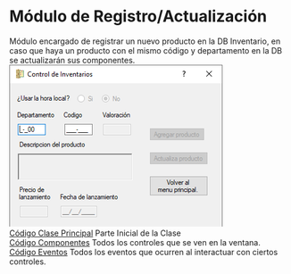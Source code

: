 # Módulo de Registro/Actualización
Módulo encargado de registrar un nuevo producto en la DB Inventario, en caso que haya un producto con el mismo código y departamento en la DB
se actualizarán sus componentes.  
![alt text](../img/Registro.png)  
[Código Clase Principal](../Inventario.cs) Parte Inicial de la Clase  
[Código Componentes](../Inventario_Elementos.cs) Todos los controles que se ven en la ventana.  
[Código Eventos](../Inventario_Eventos.cs) Todos los eventos que ocurren al interactuar con ciertos controles.